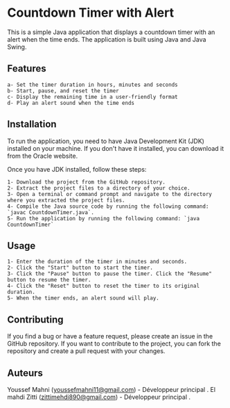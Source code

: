 # Countdown Timer with Alert
This is a simple Java application that displays a countdown timer with an alert when the time ends. The application is built using Java and Java Swing.

## Features
    a- Set the timer duration in hours, minutes and seconds
    b- Start, pause, and reset the timer
    c- Display the remaining time in a user-friendly format
    d- Play an alert sound when the time ends

## Installation
To run the application, you need to have Java Development Kit (JDK) installed on your machine. If you don't have it installed, you can download it from the Oracle website.

Once you have JDK installed, follow these steps:

    1- Download the project from the GitHub repository.
    2- Extract the project files to a directory of your choice.
    3- Open a terminal or command prompt and navigate to the directory where you extracted the project files.
    4- Compile the Java source code by running the following command: `javac CountdownTimer.java`.
    5- Run the application by running the following command: `java CountdownTimer`

## Usage
    1- Enter the duration of the timer in minutes and seconds.
    2- Click the "Start" button to start the timer.
    3- Click the "Pause" button to pause the timer. Click the "Resume" button to resume the timer.
    4- Click the "Reset" button to reset the timer to its original duration.
    5- When the timer ends, an alert sound will play.

## Contributing
If you find a bug or have a feature request, please create an issue in the GitHub repository. If you want to contribute to the project, you can fork the repository and create a pull request with your changes.

## Auteurs
Youssef Mahni (youssefmahni11@gmail.com) - Développeur principal .
El mahdi Zitti (zittimehdi890@gmail.com) - Développeur principal .

